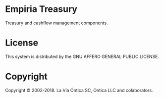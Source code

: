 ﻿# Empiria Treasury

Treasury and cashflow management components.

# License

This system is distributed by the GNU AFFERO GENERAL PUBLIC LICENSE.

# Copyright

Copyright © 2002-2018. La Vía Óntica SC, Ontica LLC and colaborators.
